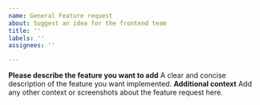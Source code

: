 ```yaml
---
name: General Feature request
about: Suggest an idea for the frontend team
title: ''
labels: ''
assignees: ''

---
```


**Please describe the feature you want to add**
A clear and concise description of the feature you want implemented.
**Additional context**
Add any other context or screenshots about the feature request here.
